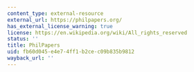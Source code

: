 ```yaml
---
content_type: external-resource
external_url: https://philpapers.org/
has_external_license_warning: true
license: https://en.wikipedia.org/wiki/All_rights_reserved
status: ''
title: PhilPapers
uid: fb60d045-e4e7-4ff1-b2ce-c09b835b9812
wayback_url: ''
---
```


